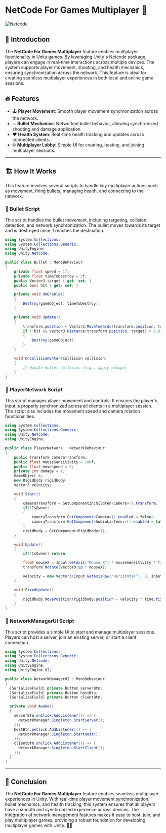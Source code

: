 # NetCode For Games Multiplayer 🚀

![Netcode](https://user-images.githubusercontent.com/62818241/204098964-6f687e5f-1853-4088-bccf-9f2d831e9612.PNG)

## 📌 Introduction
The **NetCode For Games Multiplayer** feature enables multiplayer functionality in Unity games. By leveraging Unity's Netcode package, players can engage in real-time interactions across multiple devices. The system supports player movement, shooting, and health mechanics, ensuring synchronization across the network. This feature is ideal for creating seamless multiplayer experiences in both local and online game sessions.

## 🔥 Features
- 🕹️ **Player Movement**: Smooth player movement synchronization across the network.
- 💥 **Bullet Mechanics**: Networked bullet behavior, allowing synchronized shooting and damage application.
- ❤️ **Health System**: Real-time health tracking and updates across connected clients.
- 🌐 **Multiplayer Lobby**: Simple UI for creating, hosting, and joining multiplayer sessions.

---

## 🏗️ How It Works
This feature involves several scripts to handle key multiplayer actions such as movement, firing bullets, managing health, and connecting to the network.

### 📌 **Bullet Script**
This script handles the bullet movement, including targeting, collision detection, and network synchronization. The bullet moves towards its target and is destroyed once it reaches the destination.

```csharp
using System.Collections;
using System.Collections.Generic;
using UnityEngine;
using Unity.Netcode;

public class Bullet : MonoBehaviour
{
    private float speed = 1f;
    private float timeToDestroy = 3f;
    public Vector3 target { get; set; }
    public bool hit { get; set; }

    private void OnEnable()
    {
        Destroy(gameObject, timeToDestroy);
    }

    private void Update()
    {
        transform.position = Vector3.MoveTowards(transform.position, target, speed * Time.deltaTime);
        if (!hit && Vector3.Distance(transform.position, target) < 0.01f)
        {
            Destroy(gameObject);
        }
    }

    void OnCollisionEnter(Collision collision)
    {
        // Handle bullet collision (e.g., apply damage)
    }
}
```

### 📌 **PlayerNetwork Script**
This script manages player movement and controls. It ensures the player's input is properly synchronized across all clients in a multiplayer session. The script also includes the movement speed and camera rotation functionalities.

```csharp
using System.Collections;
using System.Collections.Generic;
using Unity.Netcode;
using UnityEngine;

public class PlayerNetwork : NetworkBehaviour
{
    public Transform cameraTransform;
    public float mouseSensitivity = 100f;
    public float movespeed = 6;
    private int damage = 1;
    GameObject s;
    new Rigidbody rigidbody;
    Vector3 velocity; 

    void Start()
    {
        cameraTransform = GetComponentInChildren<Camera>().transform;
        if(!IsOwner)
        {
            cameraTransform.GetComponent<Camera>().enabled = false;
            cameraTransform.GetComponent<AudioListener>().enabled = false;
        }
        rigidbody = GetComponent<Rigidbody>();
    }

    void Update()
    {
        if(!IsOwner) return;

        float mouseX = Input.GetAxis("Mouse X") * mouseSensitivity * Time.deltaTime;
        transform.Rotate(Vector3.up * mouseX);

        velocity = new Vector3(Input.GetAxisRaw("Horizontal"), 0, Input.GetAxisRaw("Vertical")).normalized * movespeed;
    }

    void FixedUpdate()
    {
        rigidbody.MovePosition(rigidbody.position + velocity * Time.fixedDeltaTime);
    }
}
```

### 📌 **NetworkManagerUI Script**
This script provides a simple UI to start and manage multiplayer sessions. Players can host a server, join an existing server, or start a client connection.

```csharp
using System.Collections;
using System.Collections.Generic;
using Unity.Netcode;
using UnityEngine;
using UnityEngine.UI;

public class NetworkManagerUI : MonoBehaviour
{
  [SerializeField] private Button serverBtn;
  [SerializeField] private Button hostBtn;
  [SerializeField] private Button clientBtn;

  private void Awake()
  {
    serverBtn.onClick.AddListener(() => {
      NetworkManager.Singleton.StartServer();
    });
    hostBtn.onClick.AddListener(() => {
      NetworkManager.Singleton.StartHost();
    });
    clientBtn.onClick.AddListener(() => {
      NetworkManager.Singleton.StartClient();
    });
  }
}
```

---

## 🎯 Conclusion
The **NetCode For Games Multiplayer** feature enables seamless multiplayer experiences in Unity. With real-time player movement synchronization, bullet mechanics, and health tracking, this system ensures that all players have a smooth and synchronized experience across devices. The integration of network management features makes it easy to host, join, and play multiplayer games, providing a robust foundation for developing multiplayer games with Unity. 🚀🌟

